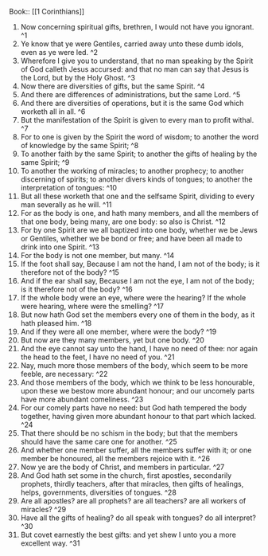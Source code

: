  Book:: [[1 Corinthians]]
 1. Now concerning spiritual gifts, brethren, I would not have you ignorant. ^1
 2. Ye know that ye were Gentiles, carried away unto these dumb idols, even as ye were led. ^2
 3. Wherefore I give you to understand, that no man speaking by the Spirit of God calleth Jesus accursed: and that no man can say that Jesus is the Lord, but by the Holy Ghost. ^3
 4. Now there are diversities of gifts, but the same Spirit. ^4
 5. And there are differences of administrations, but the same Lord. ^5
 6. And there are diversities of operations, but it is the same God which worketh all in all. ^6
 7. But the manifestation of the Spirit is given to every man to profit withal. ^7
 8. For to one is given by the Spirit the word of wisdom; to another the word of knowledge by the same Spirit; ^8
 9. To another faith by the same Spirit; to another the gifts of healing by the same Spirit; ^9
 10. To another the working of miracles; to another prophecy; to another discerning of spirits; to another divers kinds of tongues; to another the interpretation of tongues: ^10
 11. But all these worketh that one and the selfsame Spirit, dividing to every man severally as he will. ^11
 12. For as the body is one, and hath many members, and all the members of that one body, being many, are one body: so also is Christ. ^12
 13. For by one Spirit are we all baptized into one body, whether we be Jews or Gentiles, whether we be bond or free; and have been all made to drink into one Spirit. ^13
 14. For the body is not one member, but many. ^14
 15. If the foot shall say, Because I am not the hand, I am not of the body; is it therefore not of the body? ^15
 16. And if the ear shall say, Because I am not the eye, I am not of the body; is it therefore not of the body? ^16
 17. If the whole body were an eye, where were the hearing? If the whole were hearing, where were the smelling? ^17
 18. But now hath God set the members every one of them in the body, as it hath pleased him. ^18
 19. And if they were all one member, where were the body? ^19
 20. But now are they many members, yet but one body. ^20
 21. And the eye cannot say unto the hand, I have no need of thee: nor again the head to the feet, I have no need of you. ^21
 22. Nay, much more those members of the body, which seem to be more feeble, are necessary: ^22
 23. And those members of the body, which we think to be less honourable, upon these we bestow more abundant honour; and our uncomely parts have more abundant comeliness. ^23
 24. For our comely parts have no need: but God hath tempered the body together, having given more abundant honour to that part which lacked. ^24
 25. That there should be no schism in the body; but that the members should have the same care one for another. ^25
 26. And whether one member suffer, all the members suffer with it; or one member be honoured, all the members rejoice with it. ^26
 27. Now ye are the body of Christ, and members in particular. ^27
 28. And God hath set some in the church, first apostles, secondarily prophets, thirdly teachers, after that miracles, then gifts of healings, helps, governments, diversities of tongues. ^28
 29. Are all apostles? are all prophets? are all teachers? are all workers of miracles? ^29
 30. Have all the gifts of healing? do all speak with tongues? do all interpret? ^30
 31. But covet earnestly the best gifts: and yet shew I unto you a more excellent way. ^31
